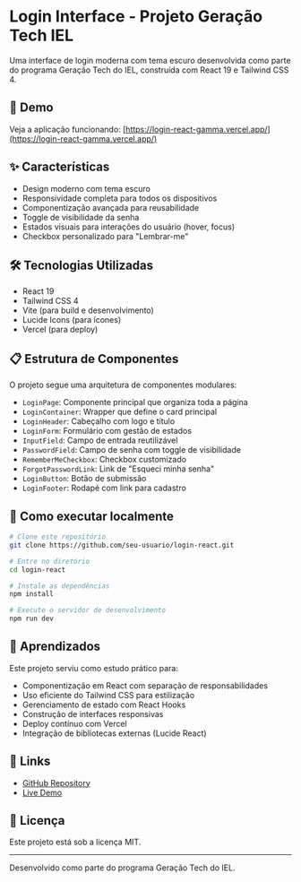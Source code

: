 # Login Interface - Projeto Geração Tech IEL

Uma interface de login moderna com tema escuro desenvolvida como parte do programa Geração Tech do IEL, construída com React 19 e Tailwind CSS 4.

## 🚀 Demo

Veja a aplicação funcionando: [https://login-react-gamma.vercel.app/](https://login-react-gamma.vercel.app/)

## ✨ Características

- Design moderno com tema escuro
- Responsividade completa para todos os dispositivos
- Componentização avançada para reusabilidade
- Toggle de visibilidade da senha
- Estados visuais para interações do usuário (hover, focus)
- Checkbox personalizado para "Lembrar-me"

## 🛠️ Tecnologias Utilizadas

- React 19
- Tailwind CSS 4
- Vite (para build e desenvolvimento)
- Lucide Icons (para ícones)
- Vercel (para deploy)

## 📋 Estrutura de Componentes

O projeto segue uma arquitetura de componentes modulares:

- `LoginPage`: Componente principal que organiza toda a página
- `LoginContainer`: Wrapper que define o card principal
- `LoginHeader`: Cabeçalho com logo e título
- `LoginForm`: Formulário com gestão de estados
- `InputField`: Campo de entrada reutilizável
- `PasswordField`: Campo de senha com toggle de visibilidade
- `RememberMeCheckbox`: Checkbox customizado
- `ForgotPasswordLink`: Link de "Esqueci minha senha"
- `LoginButton`: Botão de submissão
- `LoginFooter`: Rodapé com link para cadastro

## 🚀 Como executar localmente

```bash
# Clone este repositório
git clone https://github.com/seu-usuario/login-react.git

# Entre no diretório
cd login-react

# Instale as dependências
npm install

# Execute o servidor de desenvolvimento
npm run dev
```

## 📝 Aprendizados

Este projeto serviu como estudo prático para:

- Componentização em React com separação de responsabilidades
- Uso eficiente do Tailwind CSS para estilização
- Gerenciamento de estado com React Hooks
- Construção de interfaces responsivas
- Deploy contínuo com Vercel
- Integração de bibliotecas externas (Lucide React)

## 🔗 Links

- [GitHub Repository](https://github.com/seu-usuario/login-react)
- [Live Demo](https://login-react-gamma.vercel.app/)

## 📄 Licença

Este projeto está sob a licença MIT.

---

Desenvolvido como parte do programa Geração Tech do IEL.
